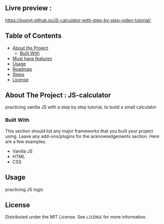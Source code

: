 ## Livre preview : 

https://loonyt.github.io/JS-calculator-with-step-by-step-video-tutorial/.


<!-- TABLE OF CONTENTS -->
## Table of Contents

* [About the Project](#about-the-project)
  * [Built With](#built-with)
* [Must have features](#mustHavefeatures)
* [Usage](#usage)
* [Roadmap](#roadmap)
* [Steps](#contributing)
* [License](#license)



<!-- ABOUT THE PROJECT -->
## About The Project :  JS-calculator

practicing vanilla JS with a step by step tutorial, to build a small calculator

### Built With
This section should list any major frameworks that you built your project using. Leave any add-ons/plugins for the acknowledgements section. Here are a few examples.
* Vanilla JS
* HTML
* CSS


<!-- USAGE EXAMPLES -->
## Usage


practicing JS logic

<!-- LICENSE -->
## License

Distributed under the MIT License. See `LICENSE` for more information.
